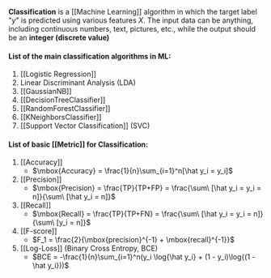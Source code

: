 **Classification** is a [[Machine Learning]] algorithm in which the target label "$y$" is predicted using various features $X$. The input data can be anything, including continuous numbers, text, pictures, etc., while the output should be an **integer (discrete value)**

#### List of the main classification algorithms in ML:

1. [[Logistic Regression]]
2. Linear Discriminant Analysis (LDA)
3. [[GaussianNB]]
4. [[DecisionTreeClassifier]]
5. [[RandomForestClassifier]]
6. [[KNeighborsClassifier]]
7. [[Support Vector Classification]] (SVC)


#### List of basic [[Metric]] for Classification:

1. [[Accuracy]]
	* $\mbox{Accuracy} = \frac{1}{n}\sum_{i=1}^n[\hat y_i = y_i]$
2. [[Precision]]
	* $\mbox{Precision} = \frac{TP}{TP+FP} = \frac{\sum\ [\hat y_i = y_i = n]}{\sum\ [\hat y_i = n]}$
3. [[Recall]]
	* $\mbox{Recall} = \frac{TP}{TP+FN} = \frac{\sum\ [\hat y_i = y_i = n]}{\sum\ [y_i = n]}$
4. [[F-score]]
	* $F_1 = \frac{2}{\mbox{precision}^{-1} + \mbox{recall}^{-1}}$
1. [[Log-Loss]] (Binary Cross Entropy, BCE)
	* $BCE = -\frac{1}{n}\sum_{i=1}^n(y_i \log{\hat y_i} + (1 - y_i)\log{(1 - \hat y_i}))$